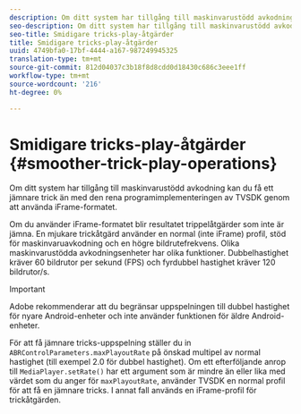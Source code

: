 ```yaml
---
description: Om ditt system har tillgång till maskinvarustödd avkodning kan du få ett jämnare trick än med den rena programimplementeringen av TVSDK genom att använda iFrame-formatet.
seo-description: Om ditt system har tillgång till maskinvarustödd avkodning kan du få ett jämnare trick än med den rena programimplementeringen av TVSDK genom att använda iFrame-formatet.
seo-title: Smidigare tricks-play-åtgärder
title: Smidigare tricks-play-åtgärder
uuid: 4749bfa0-17bf-4444-a167-987249945325
translation-type: tm+mt
source-git-commit: 812d04037c3b18f8d8cdd0d18430c686c3eee1ff
workflow-type: tm+mt
source-wordcount: '216'
ht-degree: 0%

---
```



# Smidigare tricks-play-åtgärder {#smoother-trick-play-operations}

Om ditt system har tillgång till maskinvarustödd avkodning kan du få ett jämnare trick än med den rena programimplementeringen av TVSDK genom att använda iFrame-formatet.

<!--<a id="section_3DBFD7A3D1C7453096D3D3885E786263"></a>-->

Om du använder iFrame-formatet blir resultatet trippelåtgärder som inte är jämna. En mjukare trickåtgärd använder en normal (inte iFrame) profil, stöd för maskinvaruavkodning och en högre bildrutefrekvens. Olika maskinvarustödda avkodningsenheter har olika funktioner. Dubbelhastighet kräver 60 bildrutor per sekund (FPS) och fyrdubbel hastighet kräver 120 bildrutor/s.

>[!IMPORTANT]
>
>Adobe rekommenderar att du begränsar uppspelningen till dubbel hastighet för nyare Android-enheter och inte använder funktionen för äldre Android-enheter.

För att få jämnare tricks-uppspelning ställer du in `ABRControlParameters.maxPlayoutRate` på önskad multipel av normal hastighet (till exempel 2.0 för dubbel hastighet). Om ett efterföljande anrop till `MediaPlayer.setRate()` har ett argument som är mindre än eller lika med värdet som du anger för `maxPlayoutRate`, använder TVSDK en normal profil för att få en jämnare tricks. I annat fall används en iFrame-profil för trickåtgärden.
